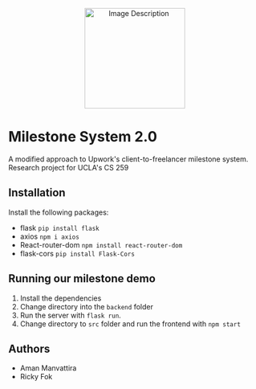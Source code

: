 <p align="center">
    <img src="https://i.imgur.com/scgFVVY.png" alt="Image Description" width="200px">
</p>

# Milestone System 2.0
A modified approach to Upwork's client-to-freelancer milestone system. Research project for UCLA's CS 259

## Installation
Install the following packages:
- flask `pip install flask`
- axios `npm i axios`
- React-router-dom `npm install react-router-dom`
- flask-cors `pip install Flask-Cors`

## Running our milestone demo
1. Install the dependencies
2. Change directory into the `backend` folder
3. Run the server with `flask run`. 
4. Change directory to `src` folder and run the frontend with `npm start`


## Authors
- Aman Manvattira
- Ricky Fok